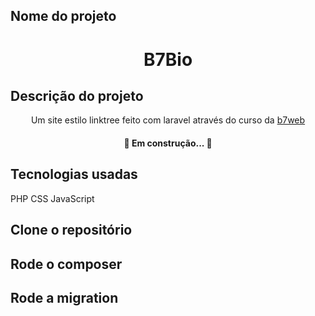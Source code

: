 ## Nome do projeto
<h1 align="center">B7Bio</h1>

## Descrição do projeto
<p align="center">Um site estilo linktree feito com laravel através do curso da <a href="https://b7web.com.br/">b7web</a></p>

<h4 align="center"> 
	🚧  Em construção...  🚧
</h4>

## Tecnologias usadas
PHP
CSS
JavaScript

## Clone o repositório
## Rode o composer
## Rode a migration